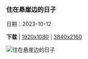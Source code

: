 ### 住在悬崖边的日子

日期：2023-10-12

**下载**  |  [1920x1080](https://cn.bing.com/th?id=OHR.ViesteItaly_ZH-CN6693499674_1920x1080.jpg)  |  [3840x2160](https://cn.bing.com/th?id=OHR.ViesteItaly_ZH-CN6693499674_UHD.jpg)

![住在悬崖边的日子](https://cn.bing.com/th?id=OHR.ViesteItaly_ZH-CN6693499674_1920x1080.jpg "加尔加诺半岛上的维埃斯特，阿普利亚，意大利 (© Pilat666/Getty Images)")


